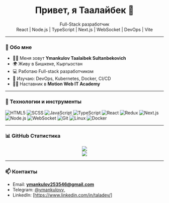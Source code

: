 <h1 align="center">Привет, я Таалайбек 👋</h1>

<p align="center">
  Full-Stack разработчик <br />
  React | Node.js | TypeScript | Next.js | WebSocket | DevOps | Vite
</p>

---

### 💼 Обо мне

- 👨‍💻 Меня зовут **Ymankulov Taalaibek Sultanbekovich**
- 🌍 Живу в Бишкеке, Кыргызстан
- 💻 Работаю Full-stack разработчиком
- 🚀 Изучаю: DevOps, Kubernetes, Docker, CI/CD
- 🧑‍🏫 Наставник в **Motion Web IT Academy**

---

### 🧰 Технологии и инструменты

![HTML5](https://img.shields.io/badge/-HTML5-E34F26?style=flat&logo=html5&logoColor=white)
![SCSS](https://img.shields.io/badge/-SCSS-CC6699?style=flat&logo=sass&logoColor=white)
![JavaScript](https://img.shields.io/badge/-JavaScript-F7DF1E?style=flat&logo=javascript&logoColor=black)
![TypeScript](https://img.shields.io/badge/-TypeScript-007ACC?style=flat&logo=typescript&logoColor=white)
![React](https://img.shields.io/badge/-React-61DAFB?style=flat&logo=react&logoColor=black)
![Redux](https://img.shields.io/badge/-Redux-764ABC?style=flat&logo=redux&logoColor=white)
![Next.js](https://img.shields.io/badge/-Next.js-000000?style=flat&logo=nextdotjs&logoColor=white)
![Node.js](https://img.shields.io/badge/-Node.js-339933?style=flat&logo=node.js&logoColor=white)
![WebSocket](https://img.shields.io/badge/-WebSocket-010101?style=flat&logo=websocket&logoColor=white)
![Git](https://img.shields.io/badge/-Git-F05032?style=flat&logo=git&logoColor=white)
![Linux](https://img.shields.io/badge/-Linux-FCC624?style=flat&logo=linux&logoColor=black)
![Docker](https://img.shields.io/badge/-Docker-2496ED?style=flat&logo=docker&logoColor=white)

---

### 📊 GitHub Статистика

<p align="center">
  <img src="https://github-readme-stats.vercel.app/api?username=ymankulov&show_icons=true&theme=dark" />
  <br />
  <img src="https://github-readme-streak-stats.herokuapp.com/?user=ymankulov&theme=dark" />
</p>

---

### 📫 Контакты

- Email: **ymankulov253546@gmail.com**
- Telegram: [@ymankulovv,](https://t.me/ymankulov)
- LinkedIn: [https://www.linkedin.com/in/taladev/]

